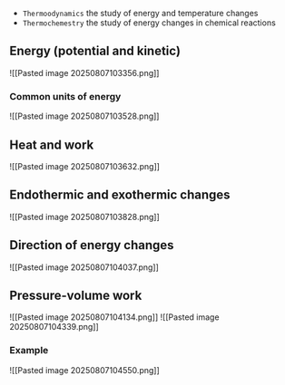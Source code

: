 * `Thermoodynamics` the study of energy and temperature changes
* `Thermochemestry` the study of energy changes in chemical reactions

## Energy (potential and kinetic)
![[Pasted image 20250807103356.png]]

### Common units of energy
![[Pasted image 20250807103528.png]]

## Heat and work
![[Pasted image 20250807103632.png]]

## Endothermic and exothermic changes
![[Pasted image 20250807103828.png]]

## Direction of energy changes
![[Pasted image 20250807104037.png]]

## Pressure-volume work
![[Pasted image 20250807104134.png]]
![[Pasted image 20250807104339.png]]
### Example
![[Pasted image 20250807104550.png]]
